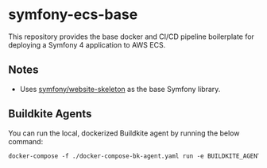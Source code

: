 # symfony-ecs-base

This repository provides the base docker and CI/CD pipeline boilerplate for deploying a Symfony 4 application to AWS ECS.

## Notes

- Uses [symfony/website-skeleton](https://github.com/symfony/website-skeleton) as the base Symfony library.

## Buildkite Agents

You can run the local, dockerized Buildkite agent by running the below command:

```txt
docker-compose -f ./docker-compose-bk-agent.yaml run -e BUILDKITE_AGENT_TOKEN=<your-bk-agent-token> bk-agent
```
